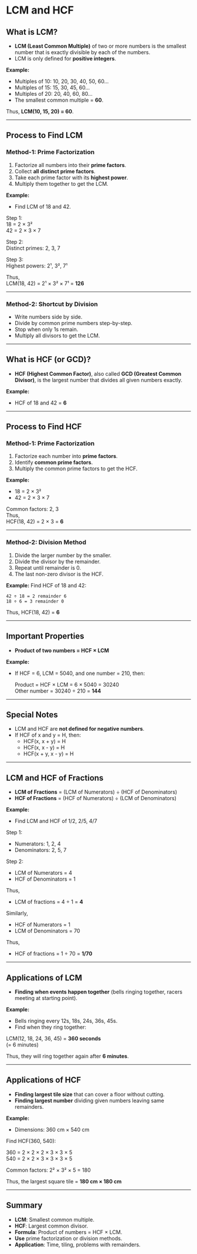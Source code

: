 # LCM and HCF

## What is LCM?

- **LCM (Least Common Multiple)** of two or more numbers is the smallest number that is exactly divisible by each of the numbers.
- LCM is only defined for **positive integers**.

**Example:**
- Multiples of 10: 10, 20, 30, 40, 50, 60...
- Multiples of 15: 15, 30, 45, 60...
- Multiples of 20: 20, 40, 60, 80...
- The smallest common multiple = **60**.

Thus, **LCM(10, 15, 20) = 60**.

---

## Process to Find LCM

### Method-1: Prime Factorization

1. Factorize all numbers into their **prime factors**.
2. Collect **all distinct prime factors**.
3. Take each prime factor with its **highest power**.
4. Multiply them together to get the LCM.

**Example:**
- Find LCM of 18 and 42.

Step 1:  
18 = 2 × 3²  
42 = 2 × 3 × 7

Step 2:  
Distinct primes: 2, 3, 7

Step 3:  
Highest powers: 2¹, 3², 7¹

Thus,  
LCM(18, 42) = 2¹ × 3² × 7¹ = **126**

---

### Method-2: Shortcut by Division

- Write numbers side by side.
- Divide by common prime numbers step-by-step.
- Stop when only 1s remain.
- Multiply all divisors to get the LCM.

---

## What is HCF (or GCD)?

- **HCF (Highest Common Factor)**, also called **GCD (Greatest Common Divisor)**, is the largest number that divides all given numbers exactly.

**Example:**
- HCF of 18 and 42 = **6**

---

## Process to Find HCF

### Method-1: Prime Factorization

1. Factorize each number into **prime factors**.
2. Identify **common prime factors**.
3. Multiply the common prime factors to get the HCF.

**Example:**
- 18 = 2 × 3²  
- 42 = 2 × 3 × 7  

Common factors: 2, 3  
Thus,  
HCF(18, 42) = 2 × 3 = **6**

---

### Method-2: Division Method

1. Divide the larger number by the smaller.
2. Divide the divisor by the remainder.
3. Repeat until remainder is 0.
4. The last non-zero divisor is the HCF.

**Example:**
Find HCF of 18 and 42:

```
42 ÷ 18 = 2 remainder 6  
18 ÷ 6 = 3 remainder 0
```

Thus, HCF(18, 42) = **6**

---

## Important Properties

- **Product of two numbers = HCF × LCM**

**Example:**
- If HCF = 6, LCM = 5040, and one number = 210, then:
  
  Product = HCF × LCM = 6 × 5040 = 30240  
  Other number = 30240 ÷ 210 = **144**

---

## Special Notes

- LCM and HCF are **not defined for negative numbers**.
- If HCF of x and y = H, then:
  - HCF(x, x + y) = H
  - HCF(x, x - y) = H
  - HCF(x + y, x - y) = H

---

## LCM and HCF of Fractions

- **LCM of Fractions** = (LCM of Numerators) ÷ (HCF of Denominators)
- **HCF of Fractions** = (HCF of Numerators) ÷ (LCM of Denominators)

**Example:**
- Find LCM and HCF of 1/2, 2/5, 4/7

Step 1:
- Numerators: 1, 2, 4
- Denominators: 2, 5, 7

Step 2:
- LCM of Numerators = 4
- HCF of Denominators = 1

Thus,
- LCM of fractions = 4 ÷ 1 = **4**

Similarly,
- HCF of Numerators = 1
- LCM of Denominators = 70

Thus,
- HCF of fractions = 1 ÷ 70 = **1/70**

---

## Applications of LCM

- **Finding when events happen together** (bells ringing together, racers meeting at starting point).

**Example:**
- Bells ringing every 12s, 18s, 24s, 36s, 45s.
- Find when they ring together:

LCM(12, 18, 24, 36, 45) = **360 seconds**  
(= 6 minutes)

Thus, they will ring together again after **6 minutes**.

---

## Applications of HCF

- **Finding largest tile size** that can cover a floor without cutting.
- **Finding largest number** dividing given numbers leaving same remainders.

**Example:**
- Dimensions: 360 cm × 540 cm

Find HCF(360, 540):

360 = 2 × 2 × 2 × 3 × 3 × 5  
540 = 2 × 2 × 3 × 3 × 3 × 5

Common factors: 2² × 3² × 5 = 180

Thus, the largest square tile = **180 cm × 180 cm**

---

## Summary

- **LCM**: Smallest common multiple.
- **HCF**: Largest common divisor.
- **Formula**: Product of numbers = HCF × LCM.
- **Use** prime factorization or division methods.
- **Application**: Time, tiling, problems with remainders.
